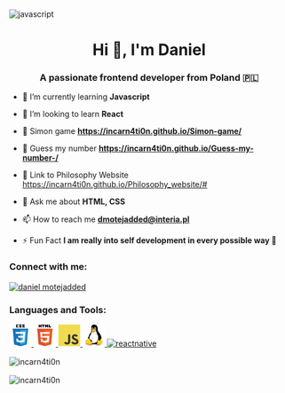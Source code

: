 
<script src="https://kit.fontawesome.com/36dcac192c.js" crossorigin="anonymous"></script>

<img src="https://user-images.githubusercontent.com/74038190/213910845-af37a709-8995-40d6-be59-724526e3c3d7.gif" alt="javascript" align="center">
<h1 align="center">Hi 👋, I'm Daniel</h1>
<h3 align="center">A passionate frontend developer from Poland 🇵🇱</h3>
<img src="https://media.tenor.com/NOYF3f82b_gAAAAC/programmer.gif" alt="" align="right">

- 🔭 I’m currently learning **Javascript**

- 🌱 I’m looking to learn **React**

- 🎲 Simon game **https://incarn4ti0n.github.io/Simon-game/**

- 🎲 Guess my number **https://incarn4ti0n.github.io/Guess-my-number-/**

- 📃 Link to Philosophy Website https://incarn4ti0n.github.io/Philosophy_website/#


- 💬 Ask me about **HTML, CSS**

- 📫 How to reach me **dmotejadded@interia.pl**

- ⚡ Fun Fact **I am really into self development in every possible way 💪**

<h3 align="left">Connect with me:</h3>
<p align="left">
<a href="https://www.facebook.com/daniel.motejadded.7/" target="blank"><img align="center" src="https://raw.githubusercontent.com/rahuldkjain/github-profile-readme-generator/master/src/images/icons/Social/facebook.svg" alt="daniel motejadded" height="30" width="40" /></a>

 <a href="https://www.linkedin.com/in/daniel-motejadded-01b76a258/" /><i class="fa-brands fa-linkedin"></i> </a>    
</p>

<h3 align="left">Languages and Tools:</h3>
<p align="left"> <a href="https://www.w3schools.com/css/" target="_blank" rel="noreferrer"> <img src="https://raw.githubusercontent.com/devicons/devicon/master/icons/css3/css3-original-wordmark.svg" alt="css3" width="40" height="40"/> </a> <a href="https://www.w3.org/html/" target="_blank" rel="noreferrer"> <img src="https://raw.githubusercontent.com/devicons/devicon/master/icons/html5/html5-original-wordmark.svg" alt="html5" width="40" height="40"/> </a> <a href="https://developer.mozilla.org/en-US/docs/Web/JavaScript" target="_blank" rel="noreferrer"> <img src="https://raw.githubusercontent.com/devicons/devicon/master/icons/javascript/javascript-original.svg" alt="javascript" width="40" height="40"/> </a> <a href="https://www.linux.org/" target="_blank" rel="noreferrer"> <img src="https://raw.githubusercontent.com/devicons/devicon/master/icons/linux/linux-original.svg" alt="linux" width="40" height="40"/> </a> <a href="https://reactnative.dev/" target="_blank" rel="noreferrer"> <img src="https://reactnative.dev/img/header_logo.svg" alt="reactnative" width="40" height="40"/> </a> </p>

<p><img align="center" src="https://github-readme-stats.vercel.app/api/top-langs?username=incarn4ti0n&show_icons=true&locale=en&layout=compact" alt="incarn4ti0n" /></p>

<p><img align="center" src="https://github-readme-streak-stats.herokuapp.com/?user=incarn4ti0n&" alt="incarn4ti0n" /></p>
